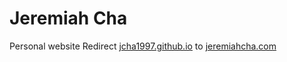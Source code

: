 # Jeremiah Cha
Personal website 
Redirect [jcha1997.github.io](jcha1997.github.io) to [jeremiahcha.com](jeremiahcha.com)
